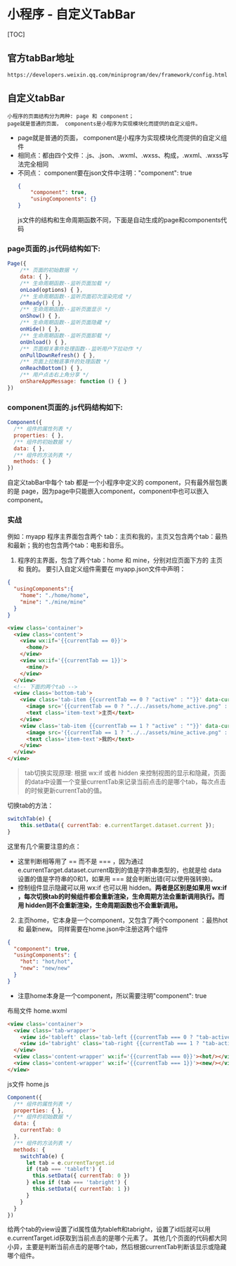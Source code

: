 # 小程序 - 自定义TabBar

[TOC]

## 官方tabBar地址
    https://developers.weixin.qq.com/miniprogram/dev/framework/config.html

## 自定义tabBar
    小程序的页面结构分为两种: page 和 component；
    page就是普通的页面， components是小程序为实现模块化而提供的自定义组件。
- page就是普通的页面， component是小程序为实现模块化而提供的自定义组件
- 相同点：都由四个文件：.js、.json、.wxml、.wxss、构成，.wxml、.wxss写法完全相同
- 不同点： component要在json文件中注明："component": true
  ~~~json
  {
      "component": true,
      "usingComponents": {}
  }
  ~~~
  js文件的结构和生命周期函数不同，下面是自动生成的page和components代码

### page页面的.js代码结构如下:

~~~javascript
Page({
    /** 页面的初始数据 */
    data: { },
    /** 生命周期函数--监听页面加载 */
    onLoad(options) { },
    /** 生命周期函数--监听页面初次渲染完成 */
    onReady() { },
    /** 生命周期函数--监听页面显示 */
    onShow() { },
    /** 生命周期函数--监听页面隐藏 */
    onHide() { },
    /** 生命周期函数--监听页面卸载 */
    onUnload() { },
    /** 页面相关事件处理函数--监听用户下拉动作 */
    onPullDownRefresh() { },
    /** 页面上拉触底事件的处理函数 */
    onReachBottom() { },
    /** 用户点击右上角分享 */
    onShareAppMessage: function () { }
})
~~~

### component页面的.js代码结构如下:

~~~javascript
Component({
  /** 组件的属性列表 */
  properties: { },
  /** 组件的初始数据 */
  data: { },
  /** 组件的方法列表 */
  methods: { }
})
~~~

自定义tabBar中每个 tab 都是一个小程序中定义的 component，只有最外层包裹的是 page，因为page中只能嵌入component，component中也可以嵌入component。


### 实战
例如：myapp 程序主界面包含两个 tab：主页和我的，主页又包含两个tab：最热和最新；我的也包含两个tab：电影和音乐。
1. 程序的主界面，包含了两个tab：home 和 mine，分别对应页面下方的 主页 和 我的。
要引入自定义组件需要在 myapp.json文件中声明：
~~~json
{
  "usingComponents":{
    "home": "./home/home",
    "mine": "./mine/mine"
  }
}
~~~
~~~html
<view class='container'>
  <view class='content'>
    <view wx:if='{{currentTab == 0}}'>
      <home/>
    </view>
    <view wx:if='{{currentTab == 1}}'>
      <mine/>
    </view>
  </view>
  <!-- 下面的两个tab -->
  <view class='bottom-tab'>
    <view class='tab-item {{currentTab == 0 ? "active" : ""}}' data-current="0" bindtap='switchTab'>
      <image src='{{currentTab == 0 ? "../../assets/home_active.png" : "../../assets/home.png"}}' class='item-img'></image>
      <text class='item-text'>主页</text>
    </view>
    <view class='tab-item {{currentTab == 1 ? "active" : ""}}' data-current="1" bindtap='switchTab'>
      <image src='{{currentTab == 1 ? "../../assets/mine_active.png" : "../../assets/mine.png"}}' class='item-img'></image>
      <text class='item-text'>我的</text>
    </view>
  </view>
</view>
~~~

> tab切换实现原理: 根据 wx:if 或者 hidden 来控制视图的显示和隐藏，页面的data中设置一个变量currentTab来记录当前点击的是哪个tab，每次点击的时候更新currentTab的值。

切换tab的方法：
~~~javascript
switchTab(e) {
    this.setData({ currentTab: e.currentTarget.dataset.current });
}
~~~

这里有几个需要注意的点：

- 这里判断相等用了 == 而不是 === ，因为通过 e.currentTarget.dataset.current取到的值是字符串类型的，也就是给 data 设置的值是字符串的0和1，如果用 === 就会判断出错(可以使用强转换)。
- 控制组件显示隐藏可以用 wx:if 也可以用 hidden。**两者是区别是如果用 wx:if ，每次切换tab的时候组件都会重新渲染，生命周期方法会重新调用执行。而用 hidden则不会重新渲染，生命周期函数也不会重新调用。**

2. 主页home，它本身是一个component，又包含了两个component ：最热hot 和 最新new。
同样需要在home.json中注册这两个组件
~~~json
{
  "component": true,
  "usingComponents": {
    "hot": "hot/hot",
    "new": "new/new"
  }
}
~~~
- 注意home本身是一个component，所以需要注明"component": true
  
布局文件 home.wxml
~~~html
<view class='container'>
  <view class='tab-wrapper'>
    <view id='tableft' class='tab-left {{currentTab === 0 ? "tab-active":""}}' bindtap='switchTab'>最热</view>
    <view id='tabright' class='tab-right {{currentTab === 1 ? "tab-active" : ""}}' bindtap='switchTab'>最新</view>
  </view>
  <view class='content-wrapper' wx:if='{{currentTab === 0}}'><hot/></view>
  <view class='content-wrapper' wx:if='{{currentTab === 1}}'><new/></view>
</view>
~~~
js文件 home.js
~~~javascript
Component({
  /** 组件的属性列表 */
  properties: { },
  /** 组件的初始数据 */
  data: {
    currentTab: 0
  },
  /** 组件的方法列表 */
  methods: {
    switchTab(e) {
      let tab = e.currentTarget.id
      if (tab === 'tableft') {
        this.setData({ currentTab: 0 })
      } else if (tab === 'tabright') {
        this.setData({ currentTab: 1 })
      }
    }
  }
})
~~~
给两个tab的view设置了id属性值为tableft和tabright，设置了id后就可以用e.currentTarget.id获取到当前点击的是哪个元素了。
其他几个页面的代码都大同小异，主要是判断当前点击的是哪个tab，然后根据currentTab判断该显示或隐藏哪个组件。